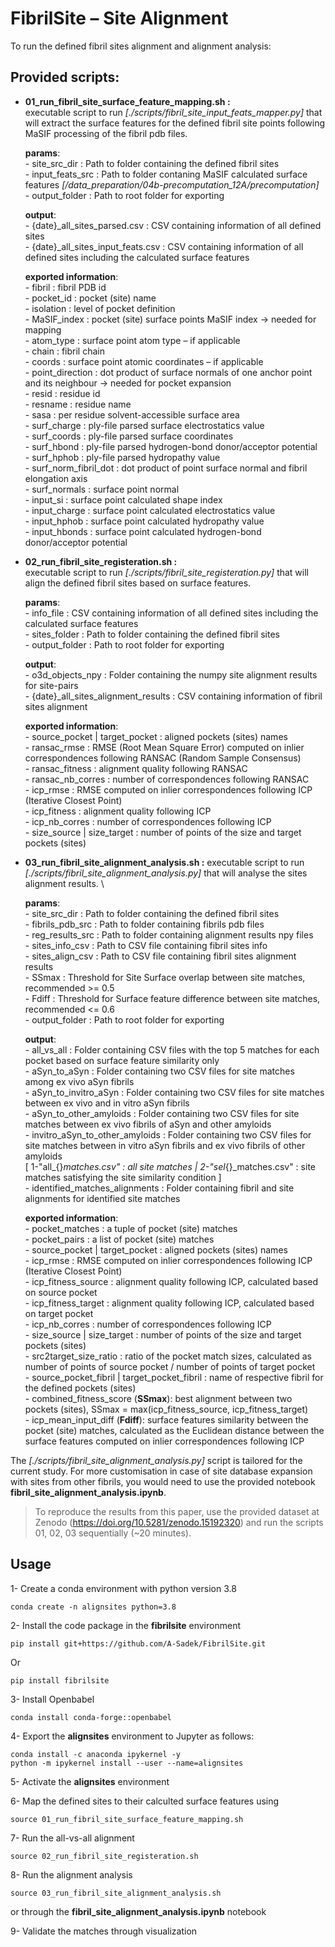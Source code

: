 # FibrilSite  – Site Alignment
To run the defined fibril sites alignment and alignment analysis:

## Provided scripts:
- **01_run_fibril_site_surface_feature_mapping.sh :** \
    executable script to run *[./scripts/fibril_site_input_feats_mapper.py]* that will extract the surface features for the defined fibril site points following MaSIF processing of the fibril pdb files.
    
    **params**: \
        - site_src_dir    : Path to folder containing the defined fibril sites \
        - input_feats_src : Path to folder contaning MaSIF calculated surface features *[/data_preparation/04b-precomputation_12A/precomputation]* \
        - output_folder   : Path to root folder for exporting

    **output**: \
        - {date}_all_sites_parsed.csv      : CSV containing information of all defined sites \
        - {date}_all_sites_input_feats.csv : CSV containing information of all defined sites including the calculated surface features
    
    **exported information**: \
        - fibril               : fibril PDB id \
        - pocket_id            : pocket (site) name \
        - isolation            : level of pocket definition \
        - MaSIF_index          : pocket (site) surface points MaSIF index -> needed for mapping \
        - atom_type            : surface point atom type – if applicable \
        - chain                : fibril chain \
        - coords               : surface point atomic coordinates – if applicable \
        - point_direction      : dot product of surface normals of one anchor point and its neighbour -> needed for pocket expansion \
        - resid                : residue id \
        - resname              : residue name \
        - sasa                 : per residue solvent-accessible surface area \
        - surf_charge          : ply-file parsed surface electrostatics value \
        - surf_coords          : ply-file parsed surface coordinates \
        - surf_hbond           : ply-file parsed hydrogen-bond donor/acceptor potential \
        - surf_hphob           : ply-file parsed hydropathy value \
        - surf_norm_fibril_dot : dot product of point surface normal and fibril elongation axis \
        - surf_normals         : surface point normal \
        - input_si             : surface point calculated shape index \
        - input_charge         : surface point calculated electrostatics value \
        - input_hphob          : surface point calculated hydropathy value \
        - input_hbonds         : surface point calculated hydrogen-bond donor/acceptor potential 

- **02_run_fibril_site_registeration.sh :** \
    executable script to run *[./scripts/fibril_site_registeration.py]* that will align the defined fibril sites based on surface features. 

    **params**: \
        - info_file     : CSV containing information of all defined sites including the calculated surface features \
        - sites_folder  : Path to folder containing the defined fibril sites \
        - output_folder : Path to root folder for exporting
     
     **output**: \
        - o3d_objects_npy                    : Folder containing the numpy site alignment results for site-pairs \
        - {date}_all_sites_alignment_results : CSV containing information of fibril sites alignment
   
    **exported information**: \
        - source_pocket | target_pocket : aligned pockets (sites) names\
        - ransac_rmse                   : RMSE (Root Mean Square Error) computed on inlier correspondences following RANSAC (Random Sample Consensus) \
        - ransac_fitness                : alignment quality following RANSAC \
        - ransac_nb_corres              : number of correspondences following RANSAC \
        - icp_rmse                      : RMSE computed on inlier correspondences following ICP (Iterative Closest Point) \
        - icp_fitness                   : alignment quality following ICP \
        - icp_nb_corres                 : number of correspondences following ICP \
        - size_source | size_target     : number of points of the size and target pockets (sites)

- **03_run_fibril_site_alignment_analysis.sh :**
    executable script to run *[./scripts/fibril_site_alignment_analysis.py]* that will analyse the sites alignment results. \

    **params**: \
        - site_src_dir     : Path to folder containing the defined fibril sites \
        - fibrils_pdb_src  : Path to folder containing fibrils pdb files \
        - reg_results_src  : Path to folder containing alignment results npy files \
        - sites_info_csv   : Path to CSV file containing fibril sites info \
        - sites_align_csv  : Path to CSV file containing fibril sites alignment results \
        - SSmax            : Threshold for Site Surface overlap between site matches, recommended >= 0.5 \
        - Fdiff            : Threshold for Surface feature difference between site matches, recommended <= 0.6 \
        - output_folder    : Path to root folder for exporting

     **output**: \
        - all_vs_all   : Folder containing CSV files with the top 5 matches for each pocket based on surface feature similarity only  \
        - aSyn_to_aSyn : Folder containing two CSV files for site matches among ex vivo aSyn fibrils \
        - aSyn_to_invitro_aSyn : Folder containing two CSV files for site matches between ex vivo and in vitro aSyn fibrils \
        - aSyn_to_other_amyloids : Folder containing two CSV files for site matches between ex vivo fibrils of aSyn and other amyloids \
        - invitro_aSyn_to_other_amyloids : Folder containing two CSV files for site matches between in vitro aSyn fibrils and ex vivo fibrils of other amyloids \
             [ 1-"all_{}_matches.csv" : all site matches | 2-"sel_{}_matches.csv" : site matches satisfying the site similarity condition ] \
        - identified_matches_alignments : Folder containing fibril and site alignments for identified site matches
      
    **exported information**: \
        - pocket_matches       : a tuple of pocket (site) matches \
        - pocket_pairs         : a list of pocket (site) matches \
        - source_pocket | target_pocket : aligned pockets (sites) names\
        - icp_rmse             : RMSE computed on inlier correspondences following ICP (Iterative Closest Point) \
        - icp_fitness_source   : alignment quality following ICP, calculated based on source pocket \
        - icp_fitness_target   : alignment quality following ICP, calculated based on target pocket \
        - icp_nb_corres        : number of correspondences following ICP \
        - size_source | size_target : number of points of the size and target pockets (sites) \
        - src2target_size_ratio : ratio of the pocket match sizes, calculated as number of points of source pocket / number of points of target pocket \
        - source_pocket_fibril | target_pocket_fibril    : name of respective fibril for the defined pockets (sites) \
        - combined_fitness_score (**SSmax**): best alignment between two pockets (sites), SSmax = max(icp_fitness_source, icp_fitness_target) \
        - icp_mean_input_diff (**Fdiff**): surface features similarity between the pocket (site) matches, calculated as the Euclidean distance between the surface features computed on inlier correspondences following ICP 
    
The *[./scripts/fibril_site_alignment_analysis.py]* script is tailored for the current study. For more customisation in case of site database expansion with sites from other fibrils, you would need to use the provided notebook **fibril_site_alignment_analysis.ipynb**. 

> To reproduce the results from this paper, use the provided dataset at Zenodo (https://doi.org/10.5281/zenodo.15192320) and run the scripts 01, 02, 03 sequentially (~20 minutes).

## Usage
1- Create a conda environment with python version 3.8
    
    conda create -n alignsites python=3.8

2- Install the code package in the **fibrilsite** environment 

    pip install git+https://github.com/A-Sadek/FibrilSite.git

Or

    pip install fibrilsite

3- Install Openbabel

    conda install conda-forge::openbabel
    
4- Export the **alignsites** environment to Jupyter as follows:

    conda install -c anaconda ipykernel -y
    python -m ipykernel install --user --name=alignsites
 
5- Activate the **alignsites** environment

6- Map the defined sites to their calculted surface features using 

    source 01_run_fibril_site_surface_feature_mapping.sh

7- Run the all-vs-all alignment 
    
    source 02_run_fibril_site_registeration.sh

8- Run the alignment analysis 
    
    source 03_run_fibril_site_alignment_analysis.sh

or through the **fibril_site_alignment_analysis.ipynb** notebook

9- Validate the matches through visualization 

